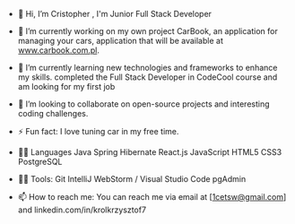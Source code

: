 
- 👋 Hi, I’m Cristopher , I'm Junior Full Stack Developer
- 🔭 I’m currently working on my own project CarBook, an application for managing your cars, application that will be available at www.carbook.com.pl.
- 🌱 I’m currently learning new technologies and frameworks to enhance my skills.
 completed the Full Stack Developer in CodeCool course and am looking for my first job 
- 👯 I’m looking to collaborate on open-source projects and interesting coding challenges.
- ⚡ Fun fact: I love tuning car in my free time.

- 🐱‍🏍 Languages 
  Java Spring Hibernate
  React.js JavaScript HTML5 CSS3
  PostgreSQL

-  🐱‍🏍 Tools:
     Git
     IntelliJ
     WebStorm / Visual Studio Code
     pgAdmin

- 📫 How to reach me: You can reach me via email at [1cetsw@gmail.com] and linkedin.com/in/krolkrzysztof7
